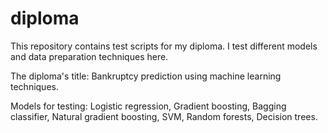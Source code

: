 # diploma
This repository contains test scripts for my diploma. I test different models and data preparation techniques here.

The diploma's title: Bankruptcy prediction using machine learning techniques.

Models for testing:
Logistic regression,
Gradient boosting,
Bagging classifier,
Natural gradient boosting,
SVM,
Random forests,
Decision trees.
